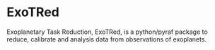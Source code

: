 # ExoTRed
Exoplanetary Task Reduction, ExoTRed, is a python/pyraf package to reduce, calibrate and analysis data from observations of exoplanets.
